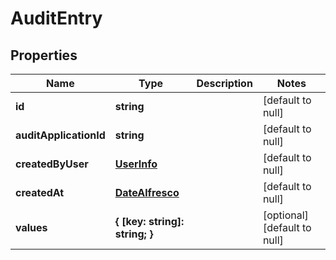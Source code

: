 # AuditEntry

## Properties
Name | Type | Description | Notes
------------ | ------------- | ------------- | -------------
**id** | **string** |  | [default to null]
**auditApplicationId** | **string** |  | [default to null]
**createdByUser** | [**UserInfo**](UserInfo.md) |  | [default to null]
**createdAt** | [**DateAlfresco**](DateAlfresco.md) |  | [default to null]
**values** | **{ [key: string]: string; }** |  | [optional] [default to null]


